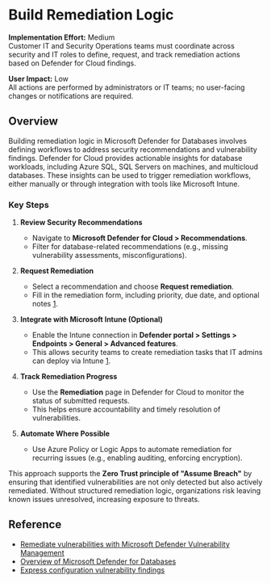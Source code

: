 # Build Remediation Logic

**Implementation Effort:** Medium  
Customer IT and Security Operations teams must coordinate across security and IT roles to define, request, and track remediation actions based on Defender for Cloud findings.

**User Impact:** Low  
All actions are performed by administrators or IT teams; no user-facing changes or notifications are required.

## Overview

Building remediation logic in Microsoft Defender for Databases involves defining workflows to address security recommendations and vulnerability findings. Defender for Cloud provides actionable insights for database workloads, including Azure SQL, SQL Servers on machines, and multicloud databases. These insights can be used to trigger remediation workflows, either manually or through integration with tools like Microsoft Intune.

### Key Steps

1. **Review Security Recommendations**  
   - Navigate to **Microsoft Defender for Cloud > Recommendations**.  
   - Filter for database-related recommendations (e.g., missing vulnerability assessments, misconfigurations).

2. **Request Remediation**  
   - Select a recommendation and choose **Request remediation**.  
   - Fill in the remediation form, including priority, due date, and optional notes [1](https://learn.microsoft.com/en-us/defender-vulnerability-management/tvm-remediation).

3. **Integrate with Microsoft Intune (Optional)**  
   - Enable the Intune connection in **Defender portal > Settings > Endpoints > General > Advanced features**.  
   - This allows security teams to create remediation tasks that IT admins can deploy via Intune [1](https://learn.microsoft.com/en-us/defender-vulnerability-management/tvm-remediation).

4. **Track Remediation Progress**  
   - Use the **Remediation** page in Defender for Cloud to monitor the status of submitted requests.  
   - This helps ensure accountability and timely resolution of vulnerabilities.

5. **Automate Where Possible**  
   - Use Azure Policy or Logic Apps to automate remediation for recurring issues (e.g., enabling auditing, enforcing encryption).

This approach supports the **Zero Trust principle of "Assume Breach"** by ensuring that identified vulnerabilities are not only detected but also actively remediated. Without structured remediation logic, organizations risk leaving known issues unresolved, increasing exposure to threats.

## Reference

- [Remediate vulnerabilities with Microsoft Defender Vulnerability Management](https://learn.microsoft.com/en-us/defender-vulnerability-management/tvm-remediation)  
- [Overview of Microsoft Defender for Databases](https://learn.microsoft.com/en-us/azure/defender-for-cloud/defender-for-databases-overview)  
- [Express configuration vulnerability findings](https://learn.microsoft.com/en-us/azure/defender-for-cloud/configure-vulnerability-findings-express)
